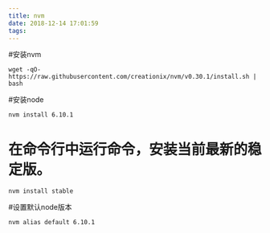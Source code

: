 ```yaml
---
title: nvm
date: 2018-12-14 17:01:59
tags:
---
```



#安装nvm
```
wget -qO- https://raw.githubusercontent.com/creationix/nvm/v0.30.1/install.sh | bash
```

#安装node
```
nvm install 6.10.1
```
# 在命令行中运行命令，安装当前最新的稳定版。
```
nvm install stable
```
#设置默认node版本
```
nvm alias default 6.10.1
```
